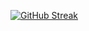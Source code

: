 [![GitHub Streak](https://github-readme-streak-stats.herokuapp.com/?user=YousefProjects&theme=highcontrast)](https://github.com/DenverCoder1/github-readme-streak-stats)
